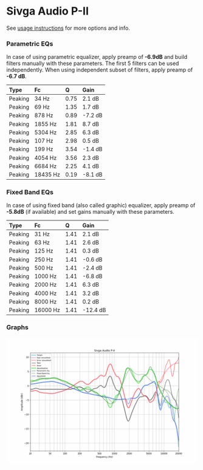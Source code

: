 # Sivga Audio P-II
See [usage instructions](https://github.com/jaakkopasanen/AutoEq#usage) for more options and info.

### Parametric EQs
In case of using parametric equalizer, apply preamp of **-6.9dB** and build filters manually
with these parameters. The first 5 filters can be used independently.
When using independent subset of filters, apply preamp of **-6.7 dB**.

| Type    | Fc       |    Q | Gain    |
|:--------|:---------|:-----|:--------|
| Peaking | 34 Hz    | 0.75 | 2.1 dB  |
| Peaking | 69 Hz    | 1.35 | 1.7 dB  |
| Peaking | 878 Hz   | 0.89 | -7.2 dB |
| Peaking | 1855 Hz  | 1.81 | 8.7 dB  |
| Peaking | 5304 Hz  | 2.85 | 6.3 dB  |
| Peaking | 107 Hz   | 2.98 | 0.5 dB  |
| Peaking | 199 Hz   | 3.54 | -1.4 dB |
| Peaking | 4054 Hz  | 3.56 | 2.3 dB  |
| Peaking | 6684 Hz  | 2.25 | 4.1 dB  |
| Peaking | 18435 Hz | 0.19 | -8.1 dB |

### Fixed Band EQs
In case of using fixed band (also called graphic) equalizer, apply preamp of **-5.8dB**
(if available) and set gains manually with these parameters.

| Type    | Fc       |    Q | Gain     |
|:--------|:---------|:-----|:---------|
| Peaking | 31 Hz    | 1.41 | 2.1 dB   |
| Peaking | 63 Hz    | 1.41 | 2.6 dB   |
| Peaking | 125 Hz   | 1.41 | 0.3 dB   |
| Peaking | 250 Hz   | 1.41 | -0.6 dB  |
| Peaking | 500 Hz   | 1.41 | -2.4 dB  |
| Peaking | 1000 Hz  | 1.41 | -6.8 dB  |
| Peaking | 2000 Hz  | 1.41 | 6.3 dB   |
| Peaking | 4000 Hz  | 1.41 | 3.2 dB   |
| Peaking | 8000 Hz  | 1.41 | 0.2 dB   |
| Peaking | 16000 Hz | 1.41 | -12.4 dB |

### Graphs
![](./Sivga%20Audio%20P-II.png)